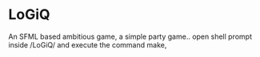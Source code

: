 # LoGiQ
An SFML based ambitious game, a simple party game..
open shell prompt inside /LoGiQ/ and execute the command make,


